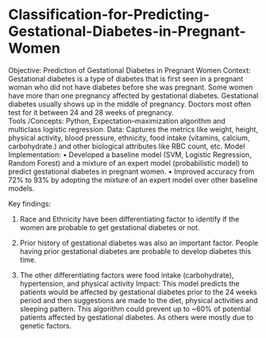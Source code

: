 # Classification-for-Predicting-Gestational-Diabetes-in-Pregnant-Women

Objective: Prediction of Gestational Diabetes in Pregnant Women
Context: Gestational diabetes is a type of diabetes that is first seen in a pregnant woman who did not have diabetes before she was pregnant. Some women have more than one pregnancy affected by gestational diabetes. Gestational diabetes usually shows up in the middle of pregnancy. Doctors most often test for it between 24 and 28 weeks of pregnancy.  
Tools /Concepts: Python, Expectation–maximization algorithm and multiclass logistic regression. 
Data: Captures the metrics like weight, height, physical activity, blood pressure, ethnicity, food intake (vitamins, calcium, carbohydrate.) and other biological attributes like RBC count, etc. Model Implementation:
• Developed a baseline model (SVM, Logistic Regression, Random Forest) and a mixture of an expert model (probabilistic model) to predict gestational diabetes in pregnant women.
 • Improved accuracy from 72% to 93% by adopting the mixture of an expert model over other baseline models.

Key findings:
1.  Race and Ethnicity have been differentiating factor to identify if the women are probable to get gestational diabetes or not.
2.  Prior history of gestational diabetes was also an important factor. People having prior gestational diabetes are probable to develop diabetes this time.

3. The other differentiating factors were food intake (carbohydrate), hypertension, and physical activity
Impact: This model predicts the patients would be affected by gestational diabetes prior to the 24 weeks period and then suggestions are made to the diet, physical activities and sleeping pattern. This algorithm could prevent up to ~60% of potential patients affected by gestational diabetes. As others were mostly due to genetic factors.
